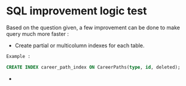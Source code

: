 
# SQL improvement logic test
Based on the question given, a few improvement can be done to make query much more faster : 
- Create partial or multicolumn indexes for each table.

``` sql
Example : 

CREATE INDEX career_path_index ON CareerPaths(type, id, deleted);
```
- 
